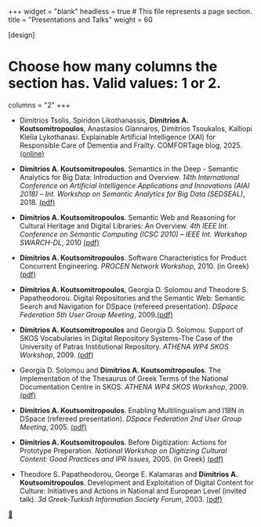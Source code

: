 +++
widget = "blank"
headless = true  # This file represents a page section.
title = "Presentations and Talks"
weight = 60

[design]
  # Choose how many columns the section has. Valid values: 1 or 2.
  columns = "2"
+++

- Dimitrios Tsolis, Spiridon Likothanassis, **Dimitrios A. Koutsomitropoulos**, Anastasios Giannaros, Dimitrios Tsoukalos, Kalliopi Klelia Lykothanasi. Explainable Artificial Intelligence (XAI) for Responsible Care of Dementia and Frailty. COMFORTage blog, 2025. [(online)](https://comfortage.eu/explainable-artificial-intelligence-xai/)

- **Dimitrios A. Koutsomitropoulos**. Semantics in the Deep - Semantic Analytics for Big Data: Introduction and Overview. *14th International Conference on Artificial Intelligence Applications and Innovations (AIAI 2018) – Int. Workshop on Semantic Analytics for Big Data (SEDSEAL)*, 2018. [(pdf)](../pdf/sedseal2018-intro.pdf)

- **Dimitrios A. Koutsomitropoulos**. Semantic Web and Reasoning for Cultural Heritage and Digital Libraries: An Overview. *4th IEEE Int. Conference on Semantic Computing (ICSC 2010) – IEEE Int. Workshop SWARCH-DL*, 2010 [(pdf)](../pdf/swarch-dl10.pdf)

- **Dimitrios A. Koutsomitropoulos**. Software Characteristics for Product Concurrent Engineering. *PROCEN Network Workshop*, 2010. (in Greek) [(pdf)](../pdf/procen10.pdf)

- **Dimitrios A. Koutsomitropoulos**, Georgia D. Solomou and Theodore S. Papatheodorou. Digital Repositories and the Semantic Web: Semantic Search and Navigation for DSpace (refereed presentation). *DSpace Federation 5th User Group Meeting*, 2009.[(pdf)](http://hdl.handle.net/2077/21339)

- **Dimitrios A. Koutsomitropoulos** and Georgia D. Solomou. Support of SKOS Vocabularies in Digital Repository Systems-The Case of the University of Patras Institutional Repository. *ATHENA WP4 SKOS Workshop*, 2009. [(pdf)](../pdf/skos09b.pdf)

- Georgia D. Solomou and **Dimitrios A. Koutsomitropoulos**. The Implementation of the Thesaurus of Greek Terms of the National Documentation Centre in SKOS. *ATHENA WP4 SKOS Workshop*, 2009. [(pdf)](../pdf/skos09a.pdf)

- **Dimitrios A. Koutsomitropoulos**. Enabling Multilingualism and I18N in DSpace (refereed presentation). *DSpace Federation 2nd User Group Meeting*, 2005. [(pdf)](../pdf/dspaceI18N.pdf)

- **Dimitrios A. Koutsomitropoulos**. Before Digitization: Actions for Prototype Preperation. *National Workshop on Digitizing Cultural Content: Good Practices and IPR Issues,* 2005. (in Greek) [(pdf)](../pdf/wsdcc05.pdf)

- Theodore S. Papatheodorou, George E. Kalamaras and **Dimitrios A. Koutsomitropoulos**. Development and Exploitation of Digital Content for Culture: Initiatives and Actions in National and European Level (invited talk). *3d Greek-Turkish Information Society Forum*, 2003. [(pdf)](../pdf/forum.pdf)

[:arrow_up_small:](#top)
